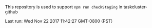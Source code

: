 This repository is used to support `npm run checkStaging` in taskcluster-github

Last run: Wed Nov 22 2017 11:42:27 GMT-0800 (PST)